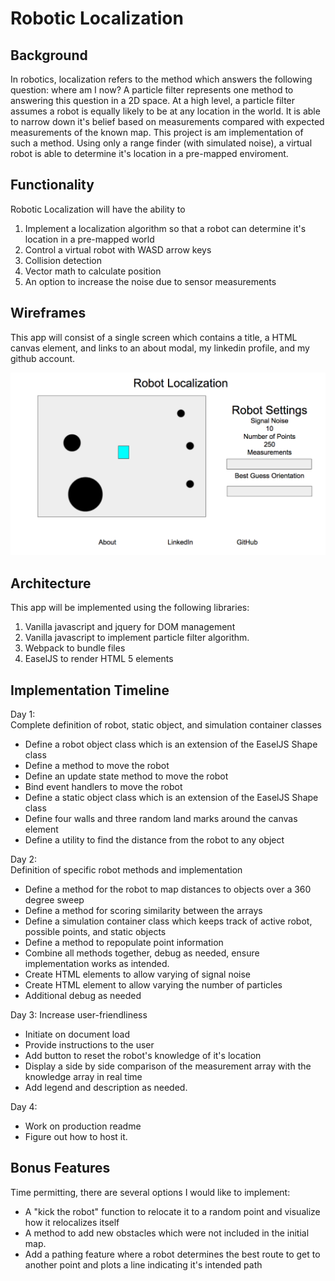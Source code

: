 # Robotic Localization

## Background
In robotics, localization refers to the method which answers the following question: where am I now? A particle filter represents one method to answering this question in a 2D space. At a high level, a particle filter assumes a robot is equally likely to be at any location in the world. It is able to narrow down it's belief based on measurements compared with expected measurements of the known map. This project is am implementation of such a method. Using only a range finder (with simulated noise), a virtual robot is able to determine it's location in a pre-mapped enviroment.

## Functionality
Robotic Localization will have the ability to

1. Implement a localization algorithm so that a robot can determine it's location in a pre-mapped world
1. Control a virtual robot with WASD arrow keys
1. Collision detection
1. Vector math to calculate position
1. An option to increase the noise due to sensor measurements

## Wireframes
This app will consist of a single screen which contains a title, a HTML canvas element, and links to an about modal, my linkedin profile, and my github account.

![img](wireframe.png)


## Architecture
This app will be implemented using the following libraries:

1. Vanilla javascript and jquery for DOM management
1. Vanilla javascript to implement particle filter algorithm.
1. Webpack to bundle files
1. EaselJS to render HTML 5 elements

## Implementation Timeline
Day 1:  
Complete definition of robot, static object, and simulation container classes
* Define a robot object class which is an extension of the EaselJS Shape class
* Define a method to move the robot
* Define an update state method to move the robot
* Bind event handlers to move the robot
* Define a static object class which is an extension of the EaselJS Shape class
* Define four walls and three random land marks around the canvas element
* Define a utility to find the distance from the robot to any object

Day 2:  
Definition of specific robot methods and implementation
* Define a method for the robot to map distances to objects over a 360 degree sweep
* Define a method for scoring similarity between the arrays
* Define a simulation container class which keeps track of active robot, possible points, and static objects
* Define a method to repopulate point information
* Combine all methods together, debug as needed, ensure implementation works as intended.
* Create HTML elements to allow varying of signal noise
* Create HTML element to allow varying the number of particles
* Additional debug as needed

Day 3:
Increase user-friendliness
* Initiate on document load
* Provide instructions to the user
* Add button to reset the robot's knowledge of it's location
* Display a side by side comparison of the measurement array with the knowledge array in real time
* Add legend and description as needed.

Day 4:
* Work on production readme
* Figure out how to host it.

## Bonus Features
Time permitting, there are several options I would like to implement:
* A "kick the robot" function to relocate it to a random point and visualize how it relocalizes itself
* A method to add new obstacles which were not included in the initial map.
* Add a pathing feature where a robot determines the best route to get to another point and plots a line indicating it's intended path
